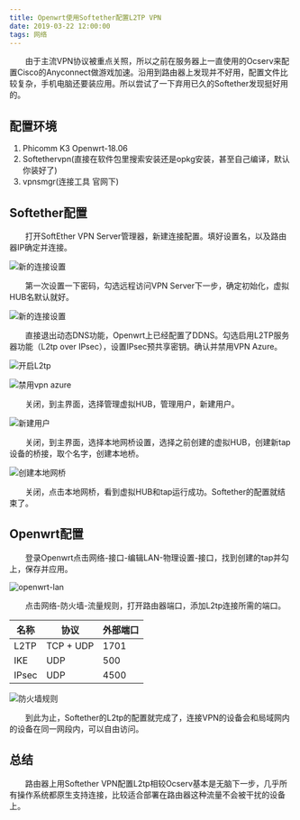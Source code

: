 ```yaml
---
title: Openwrt使用Softether配置L2TP VPN
date: 2019-03-22 12:00:00
tags: 网络
---
```

　　由于主流VPN协议被重点关照，所以之前在服务器上一直使用的Ocserv来配置Cisco的Anyconnect做游戏加速。沿用到路由器上发现并不好用，配置文件比较复杂，手机电脑还要装应用。所以尝试了一下弃用已久的Softether发现挺好用的。

<!-- more --> 

配置环境
---
1. Phicomm K3 Openwrt-18.06
2. Softethervpn(直接在软件包里搜索安装还是opkg安装，甚至自己编译，默认你装好了)
3. vpnsmgr(连接工具 官网下)

Softether配置
---
　　打开SoftEther VPN Server管理器，新建连接配置。填好设置名，以及路由器IP确定并连接。  

![新的连接设置](/images/new-softether.jpg)  

　　第一次设置一下密码，勾选远程访问VPN Server下一步，确定初始化，虚拟HUB名默认就好。  

![新的连接设置](/images/remote-access.jpg)  

　　直接退出动态DNS功能，Openwrt上已经配置了DDNS。勾选启用L2TP服务器功能（L2tp over IPsec），设置IPsec预共享密钥。确认并禁用VPN Azure。  

![开启L2tp](/images/l2tp.jpg)  

![禁用vpn azure](/images/vpn-azure.jpg)  

　　关闭，到主界面，选择管理虚拟HUB，管理用户，新建用户。

![新建用户](/images/new-user.jpg)  

　　关闭，到主界面，选择本地网桥设置，选择之前创建的虚拟HUB，创建新tap设备的桥接，取个名字，创建本地桥。

![创建本地网桥](/images/new-tap.jpg)

　　关闭，点击本地网桥，看到虚拟HUB和tap运行成功。Softether的配置就结束了。  

Openwrt配置
---
　　登录Openwrt点击网络-接口-编辑LAN-物理设置-接口，找到创建的tap并勾上，保存并应用。  

![openwrt-lan](/images/openwrt-lan.jpg)  

　　点击网络-防火墙-流量规则，打开路由器端口，添加L2tp连接所需的端口。  

| 名称  | 协议 | 外部端口 |
| ----- | ---- | -------- |
| L2TP  | TCP + UDP  | 1701     |
| IKE   | UDP  | 500      |
| IPsec | UDP  | 4500     |

![防火墙规则](/images/firewall-ruler.jpg)  

　　到此为止，Softether的L2tp的配置就完成了，连接VPN的设备会和局域网内的设备在同一网段内，可以自由访问。  

总结
---
　　路由器上用Softether VPN配置L2tp相较Ocserv基本是无脑下一步，几乎所有操作系统都原生支持连接，比较适合部署在路由器这种流量不会被干扰的设备上。